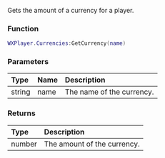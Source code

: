 Gets the amount of a currency for a player.

### Function
```lua
WXPlayer.Currencies:GetCurrency(name)
```

### Parameters
| Type | Name | Description |
| :--- | :--- | :--- |
| string | name | The name of the currency. |

### Returns
| Type | Description |
| :--- | :--- |
| number | The amount of the currency. |